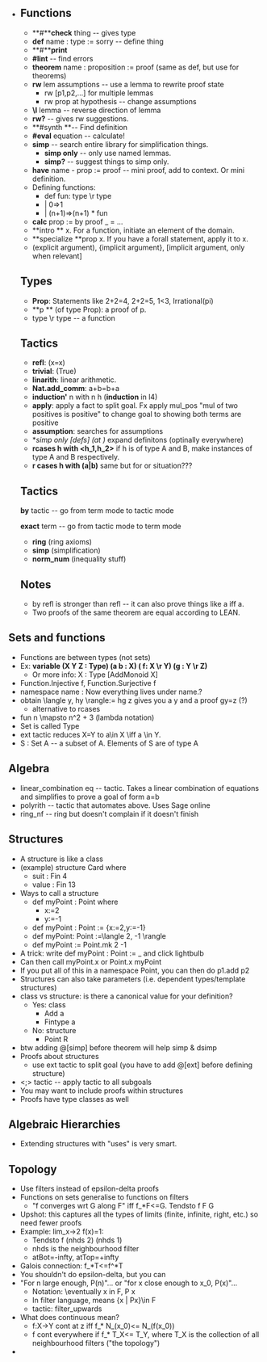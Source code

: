 * ## **Functions**

  * **#****check** thing -- gives type
  * **def** name : type := sorry -- define thing
  * **#****print**
  * **#lint** -- find errors
  * **theorem** name : proposition := proof (same as def, but use for theorems)
  * **rw** lem assumptions -- use a lemma to rewrite proof state
    * rw [p1,p2,...] for multiple lemmas
    * rw prop at hypothesis -- change assumptions
  * **\l** lemma -- reverse direction of lemma
  * **rw?** -- gives rw suggestions.
  * **#synth **-- Find definition
  * **#eval** equation -- calculate!
  * **simp** -- search entire library for simplification things. 
    * **simp only** -- only use named lemmas.
    * **simp?** -- suggest things to simp only.
  * **have** name - prop := proof -- mini proof, add to context. Or mini definition.
  * Defining functions:
    * def fun: type \r type
    * | 0=>1
    * | (n+1)=>(n+1) * fun
  * **calc** prop := by proof _ = ...
  * **intro ** x. For a function, initiate an element of the domain.
  * **specialize **prop x. If you have a forall statement, apply it to x.
  * (explicit argument), {implicit argument}, [implicit argument, only when relevant]
  
  ## Types
  
  * **Prop**: Statements like 2+2=4, 2+2=5, 1<3, Irrational(pi)
  * **p ** (of type Prop): a proof of p.
  * type \r type -- a function
  
  ## Tactics
  
  * **refl**: (x=x)
  * **trivial**: (True)
  * **linarith**: linear arithmetic.
  * **Nat.add_comm**: a+b=b+a
  * **induction'** n with n h (**induction** in l4)
  * **apply**: apply a fact to split goal. Fx apply mul_pos "mul of two positives is positive" to change goal to showing both terms are positive
  * **assumption**: searches for assumptions
  * **simp only [defs] (at *)** expand definitons (optinally everywhere)
  * **rcases h with <h_1,h_2>** if h is of type A and B, make instances of type A and B respectively.
  * **r cases h with (a|b)** same but for or situation???
  
  ## Tactics
  
  **by** tactic -- go from term mode to tactic mode
  
  **exact** term -- go from tactic mode to term mode
  
  * **ring** (ring axioms)
  * **simp** (simplification)
  * **norm_num** (inequality stuff)
  
  ## Notes
  
  * by refl is stronger than refl -- it can also prove things like a iff a.
  * Two proofs of the same theorem are equal according to LEAN.

## Sets and functions

* Functions are between types (not sets)
* Ex: **variable (X Y Z : Type)  (a b : X) ( f: X \r Y) (g : Y \r Z)**
  * Or more info: X : Type [AddMonoid X]
* Function.Injective f, Function.Surjective f
* namespace name : Now everything lives under name.?
* obtain \langle y, hy \rangle:= hg z gives you a y and a proof gy=z (?)
  * alternative to rcases
* fun n \mapsto n^2 + 3 (lambda notation)
* Set is called Type
* ext tactic reduces X=Y to a\in X \iff a \in Y.
* S : Set A -- a subset of A. Elements of S are of type A

## Algebra

* linear_combination eq -- tactic. Takes a linear combination of equations and simplifies to prove a goal of form a=b
* polyrith -- tactic that automates above. Uses Sage online
* ring_nf -- ring but doesn't complain if it doesn't finish

## Structures

* A structure is like a class
* (example) structure Card where
  * suit : Fin 4
  * value : Fin 13
* Ways to call a structure
  * def myPoint : Point where
    * x:=2
    * y:=-1
  * def myPoint : Point := {x:=2,y:=-1}
  * def myPoint: Point :=\langle 2, -1 \rangle
  * def myPoint := Point.mk 2 -1
* A trick: write def myPoint : Point := _ and click lightbulb
* Can then call myPoint.x or Point.x myPoint
* If you put all of this in a namespace Point, you can then do p1.add p2
* Structures can also take parameters (i.e. dependent types/template structures)
* class vs structure: is there a canonical value for your definition?
  * Yes: class
    * Add a
    * Fintype a
  * No: structure
    * Point R
* btw adding @[simp] before theorem will help simp & dsimp
* Proofs about structures
  * use ext tactic to split goal (you have to add @[ext] before defining structure)
* <;> tactic -- apply tactic to all subgoals
* You may want to include proofs within structures
* Proofs have type classes as well



## Algebraic Hierarchies

* Extending structures with "uses" is very smart.



##  Topology

* Use filters instead of epsilon-delta proofs
* Functions on sets generalise to functions on filters
  * "f converges wrt G along F" iff f_*F<=G. Tendsto f F G
* Upshot: this captures all the types of limits (finite, infinite, right, etc.) so need fewer proofs
* Example: lim_x->2 f(x)=1:
  * Tendsto f (nhds 2) (nhds 1)
  * nhds is the neighbourhood filter
  * atBot=-infty, atTop=+infty
* Galois connection: f_\*T<=f^\*T
* You shouldn't do epsilon-delta, but you can
* "For n large enough, P(n)"... or "for x close enough to x_0, P(x)"...
  * Notation: \eventually x in F, P x
  * In filter language, means {x | Px}\in F
  * tactic: filter_upwards
* What does continuous mean?
  * f:X->Y cont at z iff f\_* N\_(x\_0)<= N\_(f(x\_0))
  * f cont everywhere if f\_* T\_X<= T\_Y, where T\_X is the collection of all neighbourhood filters ("the topology")
* 
